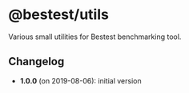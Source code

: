 # @bestest/utils

Various small utilities for Bestest benchmarking tool.

## Changelog

* **1.0.0** (on 2019-08-06): initial version
